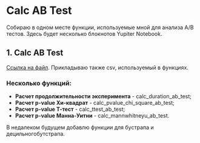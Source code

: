 # Calc AB Test
Собираю в одном месте функции, используемые мной для анализа A/B тестов.
Здесь будет несколько блокнотов Yupiter Notebook.
## 1. Calc AB Test
[Ссылка на файл](https://github.com/a-efimov/Calc-AB-Test/blob/main/Calc%20AB%20Test.ipynb). Прикладываю также csv, используемый в функциях.
### Несколько функций:
- **Расчет продолжительности эксперимента** - calc_duration_ab_test;
- **Расчет p-value Хи-квадрат** - calc_pvalue_chi_square_ab_test;
- **Расчет p-value Т-тест** - calc_ttest_ab_test;
- **Расчет p-value Манна-Уитни** - calc_mannwhitneyu_ab_test.

В недалеком будущем добавлю функции для бустрапа и децильногобутстрапа.
